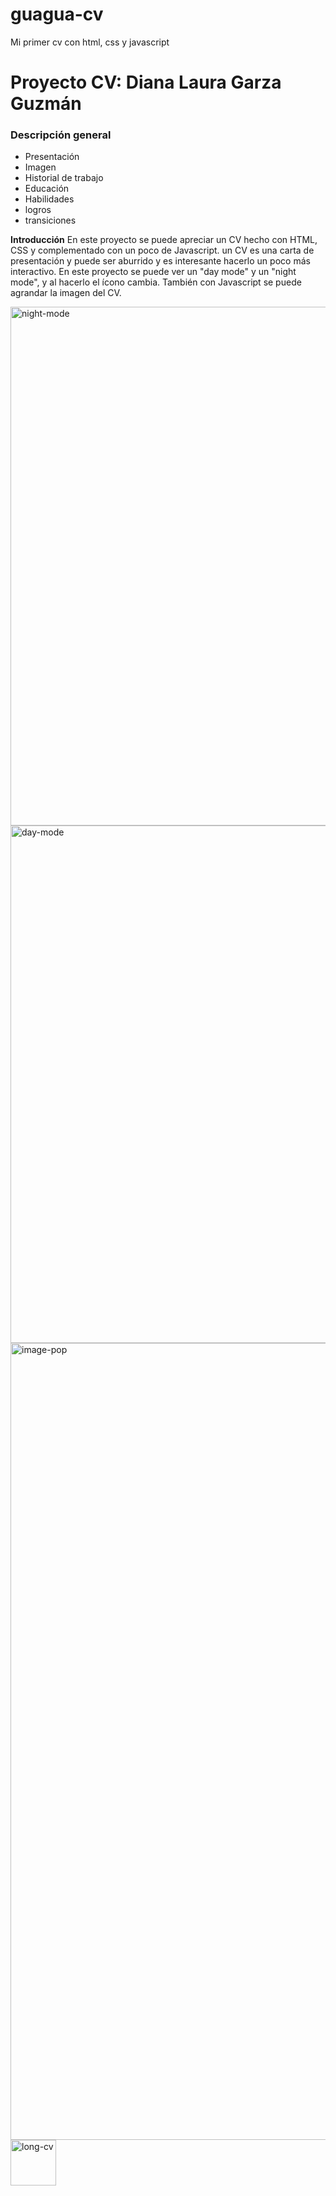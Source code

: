 # guagua-cv
Mi primer cv con html, css y javascript

# Proyecto CV: Diana Laura Garza Guzmán 

### Descripción general

* Presentación
* Imagen
* Historial de trabajo
* Educación
* Habilidades
* logros
* transiciones

 
**Introducción** 
En este proyecto se puede apreciar un CV hecho con HTML, CSS y complementado con un poco de Javascript. 
un CV es una carta de presentación y puede ser aburrido y es interesante hacerlo un poco más interactivo. En este proyecto se puede ver un "day mode" y un "night mode", y al hacerlo el ícono
cambia. También con Javascript se puede agrandar la imagen del CV. 

<img width="830" alt="night-mode" src="https://github.com/Guaguag11/guagua-cv/assets/122049900/411d800c-0113-47f7-8867-e2a5f4da3ab2">
<img width="828" alt="day-mode" src="https://github.com/Guaguag11/guagua-cv/assets/122049900/b740b278-5c04-41f0-9729-ecd9fabfe8b0">
<img width="1275" alt="image-pop" src="https://github.com/Guaguag11/guagua-cv/assets/122049900/36b3d6fd-5449-4b9a-9c7f-353fee56a676">
<img width="73" alt="long-cv" src="https://github.com/Guaguag11/guagua-cv/assets/122049900/4f16a412-1cb2-4970-a697-6412f9530701">